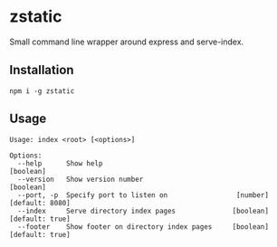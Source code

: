 # zstatic

Small command line wrapper around express and serve-index.

## Installation

```
npm i -g zstatic
```

## Usage

```
Usage: index <root> [<options>]

Options:
  --help      Show help                                                [boolean]
  --version   Show version number                                      [boolean]
  --port, -p  Specify port to listen on                 [number] [default: 8080]
  --index     Serve directory index pages              [boolean] [default: true]
  --footer    Show footer on directory index pages     [boolean] [default: true]
```
